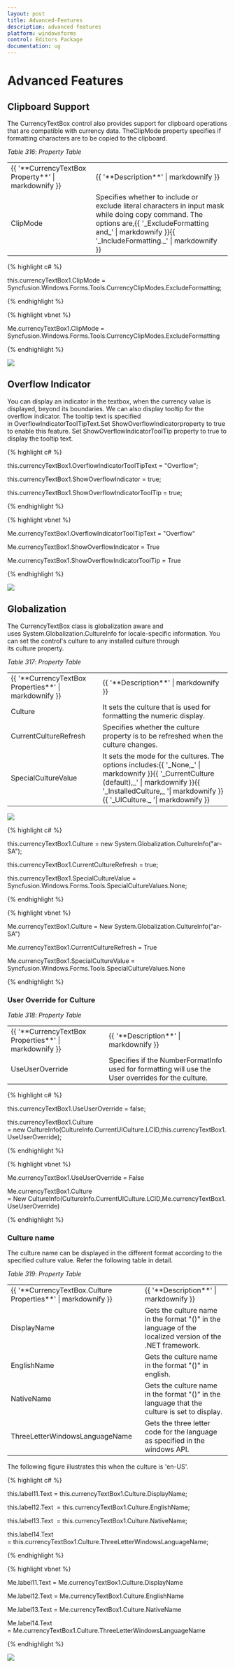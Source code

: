 ```yaml
---
layout: post
title: Advanced-Features
description: advanced features
platform: windowsforms
control: Editors Package
documentation: ug
---
```


# Advanced Features

## Clipboard Support

The CurrencyTextBox control also provides support for clipboard operations that are compatible with currency data. TheClipMode property specifies if formatting characters are to be copied to the clipboard.

_Table_ _316_: _Property Table_

<table>
<tr>
<td>
{{ '**CurrencyTextBox Property**' | markdownify }}</td><td>
{{ '**Description**' | markdownify }}</td></tr>
<tr>
<td>
ClipMode</td><td>
Specifies whether to include or exclude literal characters in input mask while doing copy command. The options are,{{ '_ExcludeFormatting and_' | markdownify }}{{ '_IncludeFormatting._' | markdownify }}</td></tr>
</table>


{% highlight c# %}



this.currencyTextBox1.ClipMode = Syncfusion.Windows.Forms.Tools.CurrencyClipModes.ExcludeFormatting;

{% endhighlight %}

{% highlight vbnet %}



Me.currencyTextBox1.ClipMode = Syncfusion.Windows.Forms.Tools.CurrencyClipModes.ExcludeFormatting

{% endhighlight %}

![](Overview_images/Overview_img504.png) 



## Overflow Indicator

You can display an indicator in the textbox, when the currency value is displayed, beyond its boundaries. We can also display tooltip for the overflow indicator. The tooltip text is specified in OverflowIndicatorToolTipText.Set ShowOverflowIndicatorproperty to true to enable this feature. Set ShowOverflowIndicatorToolTip property to true to display the tooltip text.

{% highlight c# %}

this.currencyTextBox1.OverflowIndicatorToolTipText = "Overflow";

this.currencyTextBox1.ShowOverflowIndicator = true;

this.currencyTextBox1.ShowOverflowIndicatorToolTip = true;

{% endhighlight %}

{% highlight vbnet %}

Me.currencyTextBox1.OverflowIndicatorToolTipText = "Overflow"

Me.currencyTextBox1.ShowOverflowIndicator = True

Me.currencyTextBox1.ShowOverflowIndicatorToolTip = True

{% endhighlight %}

![](Overview_images/Overview_img505.png) 



## Globalization

The CurrencyTextBox class is globalization aware and uses System.Globalization.CultureInfo for locale-specific information. You can set the control's culture to any installed culture through its culture property.

_Table_ _317_: _Property Table_

<table>
<tr>
<td>
{{ '**CurrencyTextBox Properties**' | markdownify }}</td><td>
{{ '**Description**' | markdownify }}</td></tr>
<tr>
<td>
Culture</td><td>
It sets the culture that is used for formatting the numeric display.</td></tr>
<tr>
<td>
CurrentCultureRefresh</td><td>
Specifies whether the culture property is to be refreshed when the culture changes.</td></tr>
<tr>
<td>
SpecialCultureValue</td><td>
It sets the mode for the cultures. The options includes:{{ '_None,_' | markdownify }}{{ '_CurrentCulture (default),_' | markdownify }}{{ '_InstalledCulture,_ '| markdownify }}{{ '_UICulture._ '| markdownify }}</td></tr>
</table>


![](Overview_images/Overview_img506.png) 



{% highlight c# %}



this.currencyTextBox1.Culture = new System.Globalization.CultureInfo("ar-SA");

this.currencyTextBox1.CurrentCultureRefresh = true;

this.currencyTextBox1.SpecialCultureValue = Syncfusion.Windows.Forms.Tools.SpecialCultureValues.None;

{% endhighlight %}

{% highlight vbnet %}



Me.currencyTextBox1.Culture = New System.Globalization.CultureInfo("ar-SA")

Me.currencyTextBox1.CurrentCultureRefresh = True

Me.currencyTextBox1.SpecialCultureValue = Syncfusion.Windows.Forms.Tools.SpecialCultureValues.None

{% endhighlight %}

### User Override for Culture

_Table_ _318_: _Property Table_

<table>
<tr>
<td>
{{ '**CurrencyTextBox Properties**' | markdownify }}</td><td>
{{ '**Description**' | markdownify }}</td></tr>
<tr>
<td>
UseUserOverride</td><td>
Specifies if the NumberFormatInfo used for formatting will use the User overrides for the culture.</td></tr>
</table>


{% highlight c# %}



this.currencyTextBox1.UseUserOverride = false;

this.currencyTextBox1.Culture = new CultureInfo(CultureInfo.CurrentUICulture.LCID,this.currencyTextBox1.UseUserOverride);

{% endhighlight %}

{% highlight vbnet %}



Me.currencyTextBox1.UseUserOverride = False

Me.currencyTextBox1.Culture = New CultureInfo(CultureInfo.CurrentUICulture.LCID,Me.currencyTextBox1.UseUserOverride)

{% endhighlight %}

### Culture name

The culture name can be displayed in the different format according to the specified culture value. Refer the following table in detail.

_Table_ _319_: _Property Table_

<table>
<tr>
<td>
{{ '**CurrencyTextBox.Culture Properties**' | markdownify }}</td><td>
{{ '**Description**' | markdownify }}</td></tr>
<tr>
<td>
DisplayName</td><td>
Gets the culture name in the format "<language full>(<country/region full>)" in the language of the localized version of the .NET framework.</td></tr>
<tr>
<td>
EnglishName</td><td>
Gets the culture name in the format "<language full>(<country/region full>)" in english.</td></tr>
<tr>
<td>
NativeName</td><td>
Gets the culture name in the format "<language full>(<country/region full>)" in the language that the culture is set to display.</td></tr>
<tr>
<td>
ThreeLetterWindowsLanguageName</td><td>
Gets the three letter code for the language as specified in the windows API.</td></tr>
</table>


The following figure illustrates this when the culture is 'en-US'.

{% highlight c# %}



this.label11.Text = this.currencyTextBox1.Culture.DisplayName;

this.label12.Text  = this.currencyTextBox1.Culture.EnglishName;

this.label13.Text  = this.currencyTextBox1.Culture.NativeName;

this.label14.Text  = this.currencyTextBox1.Culture.ThreeLetterWindowsLanguageName;

{% endhighlight %}

{% highlight vbnet %}



Me.label11.Text = Me.currencyTextBox1.Culture.DisplayName

Me.label12.Text = Me.currencyTextBox1.Culture.EnglishName

Me.label13.Text = Me.currencyTextBox1.Culture.NativeName

Me.label14.Text = Me.currencyTextBox1.Culture.ThreeLetterWindowsLanguageName

{% endhighlight %}

![](Overview_images/Overview_img507.png) 


